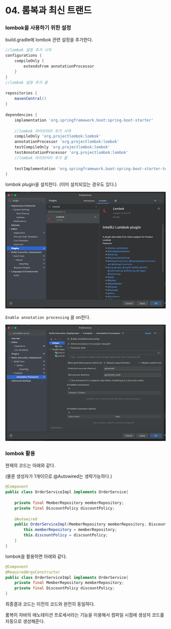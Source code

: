 # 04. 롬복과 최신 트랜드

### lombok을 사용하기 위한 설정

build.gradle에 lombok 관련 설정을 추가한다.

``` gradle
//lombok 설정 추가 시작
configurations {
	compileOnly {
		extendsFrom annotationProcessor
	}
}
//lombok 설정 추가 끝

repositories {
	mavenCentral()
}

dependencies {
	implementation 'org.springframework.boot:spring-boot-starter'

	//lombok 라이브러리 추가 시작
	compileOnly 'org.projectlombok:lombok'
	annotationProcessor 'org.projectlombok:lombok'
	testCompileOnly 'org.projectlombok:lombok'
	testAnnotationProcessor 'org.projectlombok:lombok'
	//lombok 라이브러리 추가 끝

	testImplementation 'org.springframework.boot:spring-boot-starter-test'
}
```



lombok plugin을 설치한다. (이미 설치되있는 경우도 있다.)

![image-20220211214605799](../images/image-20220211214605799.png)



`Enable annotation processing` 을 on한다.

![image-20220211214236448](../images/image-20220211214236448.png)





### lombok 활용

현재의 코드는 아래와 같다.

(물론 생성자가 1개이므로 @Autowired는 생략가능하다.)

```java
@Component
public class OrderServiceImpl implements OrderService{

    private final MemberRepository memberRepository;
    private final DiscountPolicy discountPolicy;

    @Autowired
    public OrderServiceImpl(MemberRepository memberRepository, DiscountPolicy discountPolicy) {
        this.memberRepository = memberRepository;
        this.discountPolicy = discountPolicy;
    }
}
```



lombok을 활용하면 아래와 같다.

``` java
@Component
@RequiredArgsConstructor
public class OrderServiceImpl implements OrderService{
    private final MemberRepository memberRepository;
    private final DiscountPolicy discountPolicy;
}
```



최종결과 코드는 이전의 코드와 완전히 동일하다.

룸복이 자바의 애노테이션 프로세서라는 기능을 이용해서 컴파일 시점에 생성자 코드를 자동으로 생성해준다.
